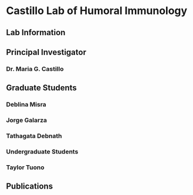 # Castillo Lab of Humoral Immunology

## Lab Information

## Principal Investigator

### Dr. Maria G. Castillo

## Graduate Students

### Deblina Misra

### Jorge Galarza  

### Tathagata Debnath

### Undergraduate Students

### Taylor Tuono

## Publications
